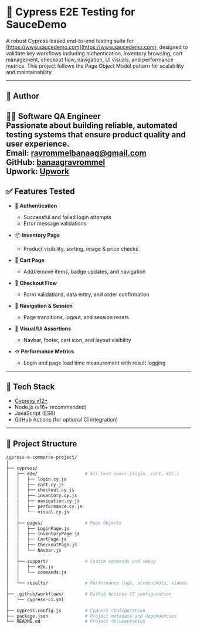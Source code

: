 # 🧪 Cypress E2E Testing for SauceDemo

A robust Cypress-based end-to-end testing suite for [https://www.saucedemo.com](https://www.saucedemo.com), designed to validate key workflows including authentication, inventory browsing, cart management, checkout flow, navigation, UI visuals, and performance metrics. This project follows the Page Object Model pattern for scalability and maintainability.

---

## 👤 Author

**👨‍💻 Software QA Engineer**  
Passionate about building reliable, automated testing systems that ensure product quality and user experience.  
Email: ravrommelbanaag@gmail.com <br>
GitHub: [banaagravrommel](https://github.com/banaagravrommel) <br>
Upwork: [Upwork](https://www.upwork.com/freelancers/~01b284d446bbd60450)
---

## ✅ Features Tested

- 🔐 **Authentication**
  - Successful and failed login attempts
  - Error message validations

- 📦 **Inventory Page**
  - Product visibility, sorting, image & price checks

- 🛒 **Cart Page**
  - Add/remove items, badge updates, and navigation

- 🚚 **Checkout Flow**
  - Form validations, data entry, and order confirmation

- 🔄 **Navigation & Session**
  - Page transitions, logout, and session resets

- 👀 **Visual/UI Assertions**
  - Navbar, footer, cart icon, and layout visibility

- ⚙️ **Performance Metrics**
  - Login and page load time measurement with result logging

---

## 🧰 Tech Stack

- [Cypress v12+](https://docs.cypress.io/)
- Node.js (v16+ recommended)
- JavaScript (ES6)
- GitHub Actions (for optional CI integration)

---

## 📁 Project Structure
```bash
cypress-e-commerce-project/
│
├── cypress/
│   ├── e2e/                  # All test specs (login, cart, etc.)
│   │   ├── login.cy.js
│   │   ├── cart.cy.js
│   │   ├── checkout.cy.js
│   │   ├── inventory.cy.js
│   │   ├── navigation.cy.js
│   │   ├── performance.cy.js
│   │   └── visual.cy.js
│   │
│   ├── pages/                # Page Objects
│   │   ├── LoginPage.js
│   │   ├── InventoryPage.js
│   │   ├── CartPage.js
│   │   ├── CheckoutPage.js
│   │   └── Navbar.js
│   │
│   ├── support/              # Custom commands and setup
│   │   ├── e2e.js
│   │   └── commands.js
│   │
│   └── results/              # Performance logs, screenshots, videos
│
├── .github/workflows/        # GitHub Actions CI configuration
│   └── cypress-ci.yml
│
├── cypress.config.js         # Cypress configuration
├── package.json              # Project metadata and dependencies
└── README.md                 # Project documentation
